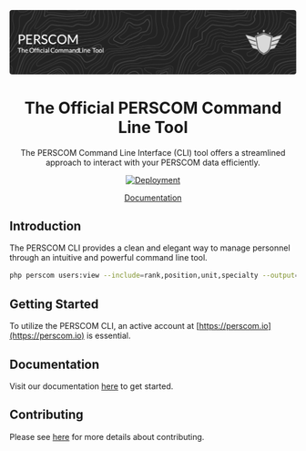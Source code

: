 <p align="center"><img src="../art/header.png" alt="Logo"></p>

<div align="center">

# The Official PERSCOM Command Line Tool

The PERSCOM Command Line Interface (CLI) tool offers a streamlined approach to interact with your PERSCOM data efficiently.

[![Deployment](https://github.com/DeschutesDesignGroupLLC/perscom-cli/actions/workflows/main.yml/badge.svg)](https://github.com/DeschutesDesignGroupLLC/perscom-cli/actions/workflows/main.yml)

[Documentation](https://docs.perscom.io)

</div>

## Introduction

The PERSCOM CLI provides a clean and elegant way to manage personnel through an intuitive and powerful command line tool.

```bash
php perscom users:view --include=rank,position,unit,specialty --output=json
```

## Getting Started

To utilize the PERSCOM CLI, an active account at [https://perscom.io](https://perscom.io) is essential.

## Documentation

Visit our documentation [here](https://docs.perscom.io) to get started.

## Contributing

Please see [here](../.github/CONTRIBUTING.md) for more details about contributing.
